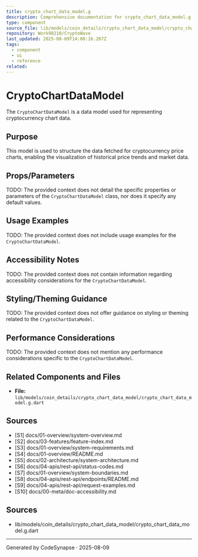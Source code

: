 ```yaml
---
title: crypto_chart_data_model.g
description: Comprehensive documentation for crypto_chart_data_model.g.
type: component
source_file: lib/models/coin_details/crypto_chart_data_model/crypto_chart_data_model.g.dart
repository: Work90210/CryptoWave
last_updated: 2025-08-09T14:08:16.207Z
tags:
  - component
  - ui
  - reference
related:
---
```

# CryptoChartDataModel

The `CryptoChartDataModel` is a data model used for representing cryptocurrency chart data.

## Purpose

This model is used to structure the data fetched for cryptocurrency price charts, enabling the visualization of historical price trends and market data.

## Props/Parameters

TODO: The provided context does not detail the specific properties or parameters of the `CryptoChartDataModel` class, nor does it specify any default values.

## Usage Examples

TODO: The provided context does not include usage examples for the `CryptoChartDataModel`.

## Accessibility Notes

TODO: The provided context does not contain information regarding accessibility considerations for the `CryptoChartDataModel`.

## Styling/Theming Guidance

TODO: The provided context does not offer guidance on styling or theming related to the `CryptoChartDataModel`.

## Performance Considerations

TODO: The provided context does not mention any performance considerations specific to the `CryptoChartDataModel`.

## Related Components and Files

*   **File:** `lib/models/coin_details/crypto_chart_data_model/crypto_chart_data_model.g.dart`

## Sources

*   [S1] docs/01-overview/system-overview.md
*   [S2] docs/03-features/feature-index.md
*   [S3] docs/01-overview/system-requirements.md
*   [S4] docs/01-overview/README.md
*   [S5] docs/02-architecture/system-architecture.md
*   [S6] docs/04-apis/rest-api/status-codes.md
*   [S7] docs/01-overview/system-boundaries.md
*   [S8] docs/04-apis/rest-api/endpoints/README.md
*   [S9] docs/04-apis/rest-api/request-examples.md
*   [S10] docs/00-meta/doc-accessibility.md

## Sources
- lib/models/coin_details/crypto_chart_data_model/crypto_chart_data_model.g.dart

---
Generated by CodeSynapse · 2025-08-09